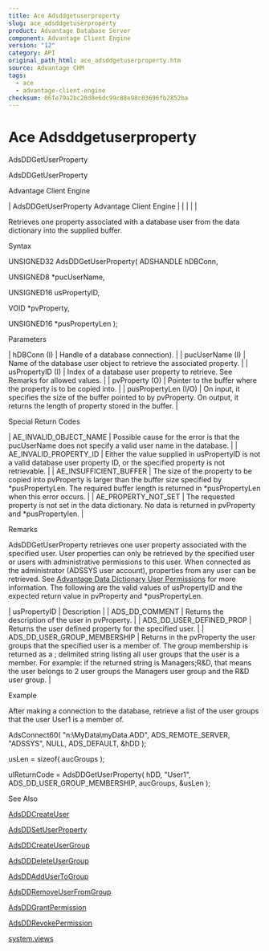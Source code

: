 ```yaml
---
title: Ace Adsddgetuserproperty
slug: ace_adsddgetuserproperty
product: Advantage Database Server
component: Advantage Client Engine
version: "12"
category: API
original_path_html: ace_adsddgetuserproperty.htm
source: Advantage CHM
tags:
  - ace
  - advantage-client-engine
checksum: 06fe79a2bc28d8e6dc99c88e98c03696fb2852ba
---
```


# Ace Adsddgetuserproperty

AdsDDGetUserProperty

AdsDDGetUserProperty

Advantage Client Engine

| AdsDDGetUserProperty  Advantage Client Engine |  |  |  |  |

Retrieves one property associated with a database user from the data dictionary into the supplied buffer.

Syntax

UNSIGNED32 AdsDDGetUserProperty( ADSHANDLE hDBConn,

UNSIGNED8 \*pucUserName,

UNSIGNED16 usPropertyID,

VOID \*pvProperty,

UNSIGNED16 \*pusPropertyLen );

Parameters

| hDBConn (I) | Handle of a database connection). |
| pucUserName (I) | Name of the database user object to retrieve the associated property. |
| usPropertyID (I) | Index of a database user property to retrieve. See Remarks for allowed values. |
| pvProperty (O) | Pointer to the buffer where the property is to be copied into. |
| pusPropertyLen (I/O) | On input, it specifies the size of the buffer pointed to by pvProperty. On output, it returns the length of property stored in the buffer. |

Special Return Codes

| AE\_INVALID\_OBJECT\_NAME | Possible cause for the error is that the pucUserName does not specify a valid user name in the database. |
| AE\_INVALID\_PROPERTY\_ID | Either the value supplied in usPropertyID is not a valid database user property ID, or the specified property is not retrievable. |
| AE\_INSUFFICIENT\_BUFFER | The size of the property to be copied into pvProperty is larger than the buffer size specified by \*pusPropertyLen. The required buffer length is returned in \*pusPropertyLen when this error occurs. |
| AE\_PROPERTY\_NOT\_SET | The requested property is not set in the data dictionary. No data is returned in pvProperty and \*pusPropertylen. |

Remarks

AdsDDGetUserProperty retrieves one user property associated with the specified user. User properties can only be retrieved by the specified user or users with administrative permissions to this user. When connected as the administrator (ADSSYS user account), properties from any user can be retrieved. See [Advantage Data Dictionary User Permissions](master_advantage_data_dictionary_user_permissions.md) for more information. The following are the valid values of usPropertyID and the expected return value in pvProperty and \*pusPropertyLen.

| usPropertyID | Description |
| ADS\_DD\_COMMENT | Returns the description of the user in pvProperty. |
| ADS\_DD\_USER\_DEFINED\_PROP | Returns the user defined property for the specified user. |
| ADS\_DD\_USER\_GROUP\_MEMBERSHIP | Returns in the pvProperty the user groups that the specified user is a member of. The group membership is returned as a ; delimited string listing all user groups that the user is a member. For example: if the returned string is Managers;R&D, that means the user belongs to 2 user groups the Managers user group and the R&D user group. |

Example

After making a connection to the database, retrieve a list of the user groups that the user User1 is a member of.

AdsConnect60( "n:\\MyData\\myData.ADD", ADS\_REMOTE\_SERVER, "ADSSYS", NULL, ADS\_DEFAULT, &hDD );

usLen = sizeof( aucGroups );

ulReturnCode = AdsDDGetUserProperty( hDD, "User1", ADS\_DD\_USER\_GROUP\_MEMBERSHIP, aucGroups, &usLen );

See Also

[AdsDDCreateUser](ace_adsddcreateuser.md)

[AdsDDSetUserProperty](ace_adsddsetuserproperty.md)

[AdsDDCreateUserGroup](ace_adsddcreateusergroup.md)

[AdsDDDeleteUserGroup](ace_adsdddeleteusergroup.md)

[AdsDDAddUserToGroup](ace_adsddaddusertogroup.md)

[AdsDDRemoveUserFromGroup](ace_adsddremoveuserfromgroup.md)

[AdsDDGrantPermission](ace_adsddgrantpermission.md)

[AdsDDRevokePermission](ace_adsddrevokepermission.md)

[system.views](master_system_views.md)
